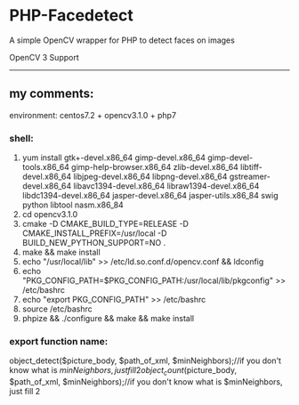 # PHP-Facedetect
A simple OpenCV wrapper for PHP to detect faces on images

OpenCV 3 Support

---------------------------------------------------------------------------------

## my comments:
environment: centos7.2 + opencv3.1.0 + php7

### shell:
1. yum install gtk+-devel.x86_64   gimp-devel.x86_64  gimp-devel-tools.x86_64   gimp-help-browser.x86_64 zlib-devel.x86_64  libtiff-devel.x86_64  libjpeg-devel.x86_64 libpng-devel.x86_64  gstreamer-devel.x86_64  libavc1394-devel.x86_64  libraw1394-devel.x86_64 libdc1394-devel.x86_64  jasper-devel.x86_64 jasper-utils.x86_84  swig  python  libtool  nasm.x86_84
2. cd opencv3.1.0
3. cmake -D CMAKE_BUILD_TYPE=RELEASE -D CMAKE_INSTALL_PREFIX=/usr/local -D BUILD_NEW_PYTHON_SUPPORT=NO .
4. make && make install
5. echo "/usr/local/lib" >> /etc/ld.so.conf.d/opencv.conf && ldconfig
6. echo "PKG_CONFIG_PATH=$PKG_CONFIG_PATH:/usr/local/lib/pkgconfig" >> /etc/bashrc
7. echo "export PKG_CONFIG_PATH" >> /etc/bashrc
8. source /etc/bashrc
9. phpize && ./configure && make && make install

### export function name:
object_detect($picture_body, $path_of_xml, $minNeighbors);//if you don't know what is $minNeighbors, just fill 2
object_count($picture_body, $path_of_xml, $minNeighbors);//if you don't know what is $minNeighbors, just fill 2
